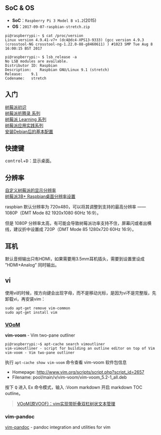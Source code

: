 ## SoC & OS

- **SoC**：`Raspberry Pi 3 Model B v1.2`(2015)  
- **OS**：`2017-09-07-raspbian-stretch.zip`

```Shell
pi@raspberrypi:~ $ cat /proc/version
Linux version 4.9.41-v7+ (dc4@dc4-XPS13-9333) (gcc version 4.9.3 (crosstool-NG crosstool-ng-1.22.0-88-g8460611) ) #1023 SMP Tue Aug 8 16:00:15 BST 2017

pi@raspberrypi:~ $ lsb_release -a
No LSB modules are available.
Distributor ID:	Raspbian
Description:	Raspbian GNU/Linux 9.1 (stretch)
Release:	9.1
Codename:	stretch
```

## 入门
[树莓派初识](http://blog.csdn.net/iluzhiyong/article/details/77791646)  
[树莓派折腾录 系列](http://blog.csdn.net/wangmi0354/article/details/50836398)  
[树莓派 Learning 系列](http://blog.csdn.net/github_35160620/article/details/52038918)  
[树莓派应用实践系列](http://blog.csdn.net/huayucong/article/category/5662059/)  
[安装Debian后的基本配置](http://blog.csdn.net/shennongminblog/article/details/76158400)  

## 快捷键
<kbd>control</kbd>+<kbd>D</kbd>：显示桌面。

## 分辨率
[自定义树莓派的显示分辨率](http://shumeipai.nxez.com/2013/08/31/custom-display-resolution-raspberry-pie.html)  
[树莓派3B+ Raspbian桌面分辨率设置](http://www.jianshu.com/p/a65b295eb285)  

raspbian 默认分辨率为 720x480，可以将其调整到支持的最高分辨率 —— 1080P（DMT Mode 82 1920x1080 60Hz 16:9）。

但是 1080P 分辨率太高，有可能会导致树莓派功率支持不住，屏幕闪或者出横线，建议折中设置成 720P（DMT Mode 85 1280x720 60Hz 16:9）。

## 耳机
默认音频输出只有HDMI，如果需要用3.5mm耳机插头，需要到设置里设成 ”HDMI+Analog” 同时输出。

## vi
使用vi的时候，按方向键会出现字母，而不是移动光标，是因为vi不是完整版，先卸载vi，再安装vim：

```Shell
sudo apt-get remove vim-common
sudo apt-get install vim
```

### [VOoM]([https://github.com/vim-voom/VOoM](https://github.com/vim-voom/VOoM))
**vim-voom** - Vim two-pane outliner

```Shell
pi@raspberrypi:~$ apt-cache search vimoutliner
vim-vimoutliner - script for building an outline editor on top of Vim
vim-voom - Vim two-pane outliner
```

执行 `apt-cache show vim-voom` 命令查看 vim-voom 软件包信息

- Homepage: http://www.vim.org/scripts/script.php?script_id=2657  
- Filename: pool/main/v/vim-voom/vim-voom_5.2-1_all.deb  

按下 <kbd>Q</kbd> 进入 Ex 命令模式，输入 :Voom markdown 开启 markdown TOC outline。

> [VOoM(原VOOF)：vim实现带折叠双栏树状文本管理](http://xbeta.info/vim-voof.htm)  

### vim-pandoc
[vim-pandoc](https://github.com/vim-pandoc/vim-pandoc) - pandoc integration and utilities for vim

